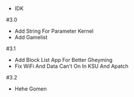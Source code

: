 - IDK

#3.0
- Add String For Parameter Kernel
- Add Gamelist

#3.1
- Add Block List App For Better Gheyming
- Fix WiFi And Data Can't On In KSU And Apatch

#3.2
- Hehe Gomen
